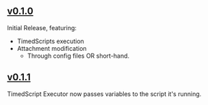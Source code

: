 ## [v0.1.0](/changelogs/v0.1.0.html)
Initial Release, featuring:
- TimedScripts execution
- Attachment modification
    - Through config files OR short-hand.

## [v0.1.1](/changelogs/v0.1.1.html)
TimedScript Executor now passes variables to the script it's running.